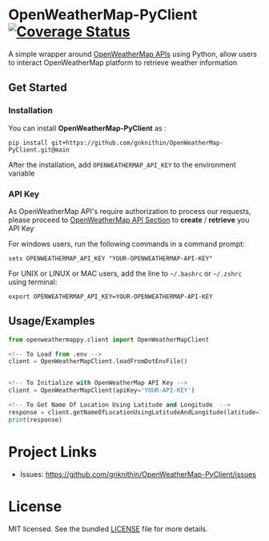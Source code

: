 
# OpenWeatherMap-PyClient [![Coverage Status](https://coveralls.io/repos/github/gnknithin/OpenWeatherMap-PyClient/badge.svg?branch=main)](https://coveralls.io/github/gnknithin/OpenWeatherMap-PyClient?branch=main)
A simple wrapper around [OpenWeatherMap APIs](https://openweathermap.org/api) using Python, allow users to interact OpenWeatherMap platform to retrieve weather information

## Get Started

### Installation

You can install **OpenWeatherMap-PyClient** as :

    pip install git+https://github.com/gnknithin/OpenWeatherMap-PyClient.git@main

After the installation, add ``OPENWEATHERMAP_API_KEY`` to the environment variable

### API Key
As OpenWeatherMap API's require authorization to process our requests, please proceed to [OpenWeatherMap API Section](https://home.openweathermap.org/api_keys) to **create** / **retrieve** you API Key

For windows users, run the following commands in a command prompt:

    setx OPENWEATHERMAP_API_KEY "YOUR-OPENWEATHERMAP-API-KEY"

For UNIX or LINUX or MAC users, add the line to ``~/.bashrc`` or ``~/.zshrc`` using terminal:
    
    export OPENWEATHERMAP_API_KEY=YOUR-OPENWEATHERMAP-API-KEY

## Usage/Examples

```python
from openweathermappy.client import OpenWeatherMapClient

<!-- To Load from .env -->
client = OpenWeatherMapClient.loadFromDotEnvFile()


<!-- To Initialize with OpenWeatherMap API Key -->
client = OpenWeatherMapClient(apiKey='YOUR-API-KEY')

<!-- To Get Name Of Location Using Latitude and Longitude  -->
response = client.getNameOfLocationUsingLatitudeAndLongitude(latitude=17.69,longitude=83.2093)
print(response)

```


Project Links
=============
- Issues: https://github.com/gnknithin/OpenWeatherMap-PyClient/issues

License
=======

MIT licensed. See the bundled [LICENSE](https://github.com/gnknithin/OpenWeatherMap-PyClient/blob/main/LICENSE) file for more details.

